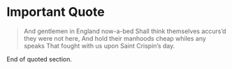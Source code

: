 # Important Quote

> And gentlemen in England now-a-bed
Shall think themselves accurs’d they were not here,
And hold their manhoods cheap whiles any speaks
That fought with us upon Saint Crispin’s day.

End of quoted section.